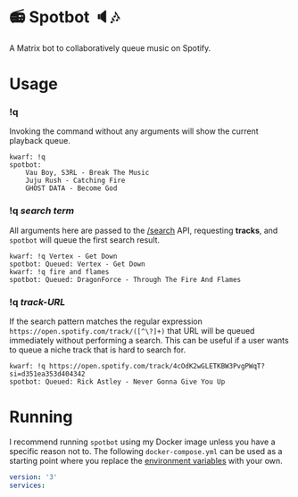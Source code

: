 
# :radio: Spotbot :speaker::notes:

A Matrix bot to collaboratively queue music on Spotify.

# Usage

### !q

Invoking the command without any arguments will show the current playback queue.

```
kwarf: !q
spotbot:
    Vau Boy, S3RL - Break The Music
    Juju Rush - Catching Fire
    GHOST DATA - Become God
```

### !q _search term_

All arguments here are passed to the
[/search](https://developer.spotify.com/documentation/web-api/reference/#/operations/search) API, requesting **tracks**,
and `spotbot` will queue the first search result.

```
kwarf: !q Vertex - Get Down
spotbot: Queued: Vertex - Get Down
kwarf: !q fire and flames
spotbot: Queued: DragonForce - Through The Fire And Flames
```

### !q _track-URL_

If the search pattern matches the regular expression `https://open.spotify.com/track/([^\?]+)` that URL will be queued
immediately without performing a search. This can be useful if a user wants to queue a niche track that is hard to
search for.

```
kwarf: !q https://open.spotify.com/track/4cOdK2wGLETKBW3PvgPWqT?si=d351ea353d404342
spotbot: Queued: Rick Astley - Never Gonna Give You Up
```

# Running

I recommend running `spotbot` using my Docker image unless you have a specific reason not to. The following
`docker-compose.yml` can be used as a starting point where you replace the
[environment variables](#environment-variables) with your own.

```yml
version: '3'
services: